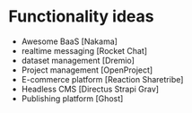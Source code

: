 # Functionality ideas
- Awesome BaaS [Nakama]
- realtime messaging [Rocket Chat]
- dataset management [Dremio]
- Project management [OpenProject]
- E-commerce platform [Reaction Sharetribe]
- Headless CMS [Directus Strapi Grav]
- Publishing platform [Ghost]
